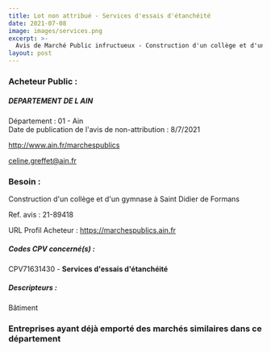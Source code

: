 ```yaml
---
title: Lot non attribué - Services d'essais d'étanchéité
date: 2021-07-08
image: images/services.png
excerpt: >-
  Avis de Marché Public infructueux - Construction d'un collège et d'un gymnase à Saint Didier de Formans
layout: post
---
```


### Acheteur Public :
##### DEPARTEMENT DE L AIN
Département : 01 - Ain<br/>
Date de publication de l'avis de non-attribution : 8/7/2021


http://www.ain.fr/marchespublics

celine.greffet@ain.fr


### Besoin :

Construction d'un collège et d'un gymnase à Saint Didier de Formans

Ref. avis : 21-89418

URL Profil Acheteur : https://marchespublics.ain.fr

##### Codes CPV concerné(s) :
CPV71631430 - **Services d'essais d'étanchéité** <br/>

##### Descripteurs :
Bâtiment <br/>

### Entreprises ayant déjà emporté des marchés similaires dans ce département
